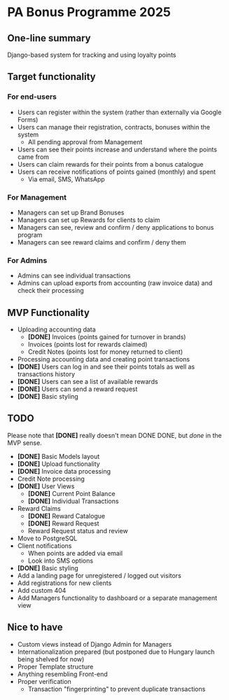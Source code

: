 # PA Bonus Programme 2025

## One-line summary
Django-based system for tracking and using loyalty points

## Target functionality
### For end-users
- Users can register within the system (rather than externally via Google Forms)
- Users can manage their registration, contracts, bonuses within the system
    - All pending approval from Management
- Users can see their points increase and understand where the points came from
- Users can claim rewards for their points from a bonus catalogue
- Users can receive notifications of points gained (monthly) and spent
    - Via email, SMS, WhatsApp

### For Management
- Managers can set up Brand Bonuses
- Managers can set up Rewards for clients to claim
- Managers can see, review and confirm / deny applications to bonus program
- Managers can see reward claims and confirm / deny them

### For Admins
- Admins can see individual transactions
- Admins can upload exports from accounting (raw invoice data) and check their processing

## MVP Functionality
- Uploading accounting data
    - **[DONE]** Invoices (points gained for turnover in brands)
    - Invoices (points lost for rewards claimed)
    - Credit Notes (points lost for money returned to client)
- Processing accounting data and creating point transactions
- **[DONE]** Users can log in and see their points totals as well as transactions history
- **[DONE]** Users can see a list of available rewards
- **[DONE]** Users can send a reward request
- **[DONE]** Basic styling

## TODO
Please note that **[DONE]** really doesn't mean DONE DONE, but _done_ in the MVP sense.
- **[DONE]** Basic Models layout
- **[DONE]** Upload functionality
- **[DONE]** Invoice data processing
- Credit Note processing
- **[DONE]** User Views
    - **[DONE]** Current Point Balance
    - **[DONE]** Individual Transactions
- Reward Claims
    - **[DONE]** Reward Catalogue
    - **[DONE]** Reward Request
    - Reward Request status and review
- Move to PostgreSQL
- Client notifications
    - When points are added via email
    - Look into SMS options
- **[DONE]** Basic styling
- Add a landing page for unregistered / logged out visitors
- Add registrations for new clients
- Add custom 404
- Add Managers functionality to dashboard or a separate management view

## Nice to have
- Custom views instead of Django Admin for Managers
- Internationalization prepared (but postponed due to Hungary launch being shelved for now)
- Proper Template structure
- Anything resembling Front-end
- Proper verification
    - Transaction "fingerprinting" to prevent duplicate transactions
